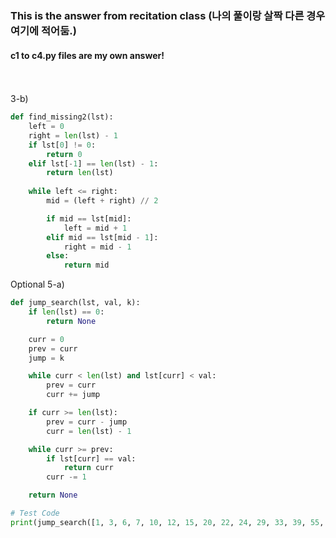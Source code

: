 ### This is the answer from recitation class (나의 풀이랑 살짝 다른 경우 여기에 적어둠.)
#### c1 to c4.py files are my own answer!

<br></br>
3-b)
```Python
def find_missing2(lst):
    left = 0
    right = len(lst) - 1
    if lst[0] != 0:
        return 0
    elif lst[-1] == len(lst) - 1:
        return len(lst)
    
    while left <= right:
        mid = (left + right) // 2

        if mid == lst[mid]:
            left = mid + 1
        elif mid == lst[mid - 1]:
            right = mid - 1
        else:
            return mid
```

Optional 5-a)
```Python
def jump_search(lst, val, k):
    if len(lst) == 0:
        return None

    curr = 0
    prev = curr
    jump = k

    while curr < len(lst) and lst[curr] < val:
        prev = curr
        curr += jump

    if curr >= len(lst):
        prev = curr - jump
        curr = len(lst) - 1

    while curr >= prev:
        if lst[curr] == val:
            return curr
        curr -= 1

    return None

# Test Code
print(jump_search([1, 3, 6, 7, 10, 12, 15, 20, 22, 24, 29, 33, 39, 55, 61, 64, 99, 101, 134, 150], 15, 4))
```

